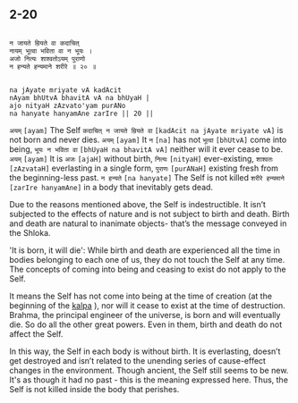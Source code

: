 ## 2-20


```shloka-sa

न जायते म्रियते वा कदाचित् 
नायम् भूत्वा भविता वा न भूयः ।
अजो नित्यः शाश्वतोऽयम् पुराणो
न हन्यते हन्यमाने शरीरे ॥ २० ॥

```
```shloka-sa-hk

na jAyate mriyate vA kadAcit 
nAyam bhUtvA bhavitA vA na bhUyaH |
ajo nityaH zAzvato'yam purANo
na hanyate hanyamAne zarIre || 20 ||

```
`अयम्` `[ayam]` The Self `कदाचित् न जायते म्रियते वा` `[kadAcit na jAyate mriyate vA]` is not born and never dies. `अयम्` `[ayam]` It `न` `[na]` has not `भूत्वा` `[bhUtvA]` come into being, `भूयः न भविता वा` `[bhUyaH na bhavitA vA]` neither will it ever cease to be. `अयम्` `[ayam]` It is `अजः` `[ajaH]` without birth, `नित्यः` `[nityaH]` ever-existing, `शाश्वतः` `[zAzvataH]` everlasting in a single form, `पुराणः` `[purANaH]` existing fresh from the beginning-less past. `न हन्यते` `[na hanyate]` The Self is not killed `शरीरे हन्यमाने` `[zarIre hanyamAne]` in a body that inevitably gets dead.

Due to the reasons mentioned above, the Self is indestructible. It isn’t subjected to the effects of nature and is not subject to birth and death. Birth and death are natural to inanimate objects- that’s the message conveyed in the Shloka. 

'It is born, it will die': While birth and death are experienced all the time in bodies belonging to each one of us, they do not touch the Self at any time. The concepts of coming into being and ceasing to exist do not apply to the Self.

It means the Self has not come into being at the time of creation (at the beginning of the 
[kalpa](kalpa_definition)
), nor will it cease to exist at the time of destruction. Brahma, the principal engineer of the universe, is born and will eventually die. So do all the other great powers. Even in them, birth and death do not affect the Self. 

In this way, the Self in each body is without birth. It is everlasting, doesn’t get destroyed and isn’t related to the unending series of cause-effect changes in the environment. Though ancient, the Self still seems to be new. It's as though it had no past - this is the meaning expressed here. Thus, the Self is not killed inside the body that perishes.
